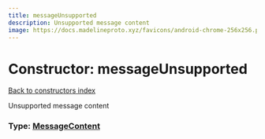 ```yaml
---
title: messageUnsupported
description: Unsupported message content
image: https://docs.madelineproto.xyz/favicons/android-chrome-256x256.png
---
```

# Constructor: messageUnsupported  
[Back to constructors index](index.md)



Unsupported message content




### Type: [MessageContent](../types/MessageContent.md)


